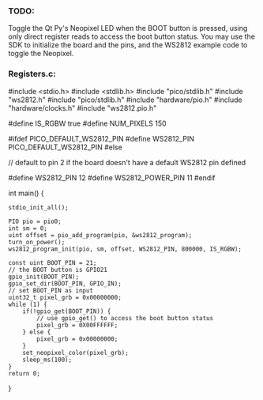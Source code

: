 ### TODO:

Toggle the Qt Py's Neopixel LED when the BOOT button is pressed, using only direct register reads to access the boot button status. You may use the SDK to initialize the board and the pins, and the WS2812 example code to toggle the Neopixel. 

### Registers.c:

#include <stdio.h>
#include <stdlib.h>
#include "pico/stdlib.h"
#include "ws2812.h"
#include "pico/stdlib.h"
#include "hardware/pio.h"
#include "hardware/clocks.h"
#include "ws2812.pio.h"

#define IS_RGBW true
#define NUM_PIXELS 150

#ifdef PICO_DEFAULT_WS2812_PIN
#define WS2812_PIN PICO_DEFAULT_WS2812_PIN
#else

// default to pin 2 if the board doesn't have a default WS2812 pin defined

#define WS2812_PIN 12
#define WS2812_POWER_PIN 11
#endif

int main()
{
    
    stdio_init_all();

    PIO pio = pio0;
    int sm = 0;
    uint offset = pio_add_program(pio, &ws2812_program);
    turn_on_power();
    ws2812_program_init(pio, sm, offset, WS2812_PIN, 800000, IS_RGBW);

    const uint BOOT_PIN = 21;
    // the BOOT button is GPIO21
    gpio_init(BOOT_PIN);
    gpio_set_dir(BOOT_PIN, GPIO_IN);
    // set BOOT_PIN as input
    uint32_t pixel_grb = 0x00000000;
    while (1) {
        if(!gpio_get(BOOT_PIN)) { 
            // use gpio_get() to access the boot button status
            pixel_grb = 0X00FFFFFF;
        } else {
            pixel_grb = 0x00000000;
        }
        set_neopixel_color(pixel_grb);
        sleep_ms(100);
    }
    return 0;
}
